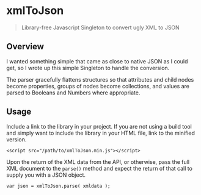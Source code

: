 # xmlToJson

> Library-free Javascript Singleton to convert ugly XML to JSON


## Overview

I wanted something simple that came as close to native JSON as I could get, so I wrote up this simple Singleton to handle the conversion.

The parser gracefully flattens structures so that attributes and child nodes become properties, groups of nodes become collections, and values are parsed to Booleans and Numbers where appropriate.

## Usage
Include a link to the library in your project. If you are not using a build tool and simply want to include the library in your HTML file, link to the minified version.
```
<script src="/path/to/xmlToJson.min.js"></script>
```
Upon the return of the XML data from the API, or otherwise, pass the full XML document to the `parse()` method and expect the return of that call to supply you with a JSON object.
```
var json = xmlToJson.parse( xmldata );
```